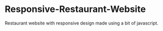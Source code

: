 # Responsive-Restaurant-Website

Restaurant website with responsive design made using a bit of javascript.


